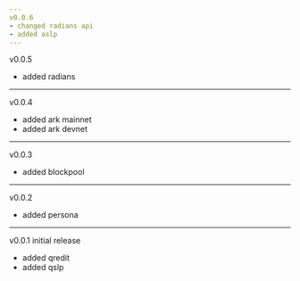 ```yaml
---
v0.0.6
- changed radians api
- added aslp
---
```


v0.0.5

- added radians

---

v0.0.4

- added ark mainnet
- added ark devnet

---

v0.0.3

- added blockpool

---

v0.0.2

- added persona

---

v0.0.1 initial release

- added qredit
- added qslp
